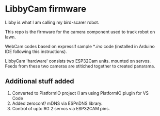 # LibbyCam firmware

Libby is what I am calling my bird-scarer robot.

This repo is the firmware for the camera component used to track robot on lawn.

WebCam codes based on expressif sample **.ino* code (installed in Arduino IDE following this instructions).

LibbyCam 'hardware' consists two ESP32Cam units. mounted on servos. Feeds from these two cameras are  stitiched together to created panarama.


## Additional stuff added

1. Converted to PlatformIO project (I am using PlatformIO plugin for VS Code
2. Added zeroconf/ mDNS via ESPnDNS library.
3. Control of upto 9G 2 servos via ESP32CAM pins.
